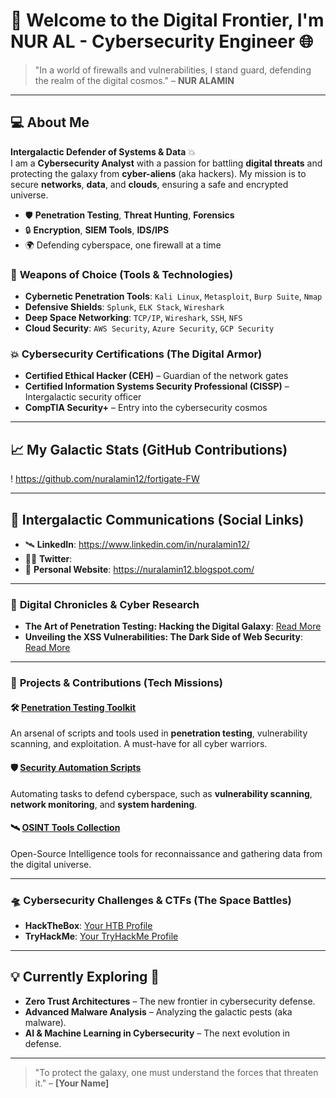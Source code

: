# 🚀 Welcome to the Digital Frontier, I'm NUR AL - Cybersecurity Engineer 🌐

> "In a world of firewalls and vulnerabilities, I stand guard, defending the realm of the digital cosmos." – **NUR ALAMIN**

---

## 💻 About Me

**Intergalactic Defender of Systems & Data** 💥  
I am a **Cybersecurity Analyst** with a passion for battling **digital threats** and protecting the galaxy from **cyber-aliens** (aka hackers). My mission is to secure **networks**, **data**, and **clouds**, ensuring a safe and encrypted universe.

- 🛡️ **Penetration Testing**, **Threat Hunting**, **Forensics**
- 🔒 **Encryption**, **SIEM Tools**, **IDS/IPS**
- 🌍 Defending cyberspace, one firewall at a time

### 🔧 **Weapons of Choice (Tools & Technologies)**

- **Cybernetic Penetration Tools**: `Kali Linux`, `Metasploit`, `Burp Suite`, `Nmap`
- **Defensive Shields**: `Splunk`, `ELK Stack`, `Wireshark`
- **Deep Space Networking**: `TCP/IP`, `Wireshark`, `SSH`, `NFS`
- **Cloud Security**: `AWS Security`, `Azure Security`, `GCP Security`

### 💥 **Cybersecurity Certifications** (The Digital Armor)
- **Certified Ethical Hacker (CEH)** – Guardian of the network gates
- **Certified Information Systems Security Professional (CISSP)** – Intergalactic security officer
- **CompTIA Security+** – Entry into the cybersecurity cosmos

---

## 📈 **My Galactic Stats (GitHub Contributions)**  
!  https://github.com/nuralamin12/fortigate-FW

---

## 🔗 **Intergalactic Communications (Social Links)**  
- 🛰️ **LinkedIn**: https://www.linkedin.com/in/nuralamin12/
- 🦸‍♂️ **Twitter**: 
- 🌌 **Personal Website**: https://nuralamin12.blogspot.com/

---

### 📝 **Digital Chronicles & Cyber Research**

- **The Art of Penetration Testing: Hacking the Digital Galaxy**: [Read More](https://your-website.com/post-1)
- **Unveiling the XSS Vulnerabilities: The Dark Side of Web Security**: [Read More](https://your-website.com/post-2)

---

### 💼 **Projects & Contributions (Tech Missions)**

#### 🛠️ [Penetration Testing Toolkit](https://github.com/your-username/penetration-testing-toolkit)
An arsenal of scripts and tools used in **penetration testing**, vulnerability scanning, and exploitation. A must-have for all cyber warriors.

#### 🛡️ [Security Automation Scripts](https://github.com/your-username/security-automation-scripts)
Automating tasks to defend cyberspace, such as **vulnerability scanning**, **network monitoring**, and **system hardening**.

#### 🛰️ [OSINT Tools Collection](https://github.com/your-username/osint-tools)
Open-Source Intelligence tools for reconnaissance and gathering data from the digital universe.

---

### 🛸 **Cybersecurity Challenges & CTFs (The Space Battles)**  
- **HackTheBox**: [Your HTB Profile](https://www.hackthebox.eu/profile/your-profile)
- **TryHackMe**: [Your TryHackMe Profile](https://tryhackme.com/p/your-profile)

---

## 💡 **Currently Exploring** 🌠
- **Zero Trust Architectures** – The new frontier in cybersecurity defense.
- **Advanced Malware Analysis** – Analyzing the galactic pests (aka malware).
- **AI & Machine Learning in Cybersecurity** – The next evolution in defense.

---

> "To protect the galaxy, one must understand the forces that threaten it." – **[Your Name]**
